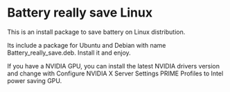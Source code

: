 # Battery really save Linux
This is an install package to save battery on Linux distribution.

Its include a package for Ubuntu and Debian with name Battery_really_save.deb. Install it and enjoy.

If you have a NVIDIA GPU, you can install the latest NVIDIA drivers version and change with Configure NVIDIA X Server Settings PRIME Profiles to Intel power saving GPU.
